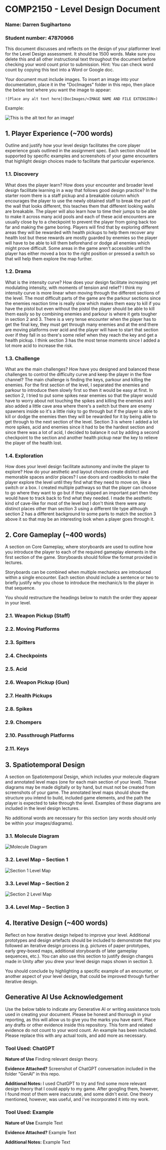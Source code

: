 # COMP2150  - Level Design Document
### Name: Darren Sugihartono
### Student number: 47870966 

This document discusses and reflects on the design of your platformer level for the Level Design assessment. It should be 1500 words. Make sure you delete this and all other instructional text throughout the document before checking your word count prior to submission. Hint: You can check word count by copying this text into a Word or Google doc.

Your document must include images. To insert an image into your documentation, place it in the "DocImages" folder in this repo, then place the below text where you want the image to appear:

```
![Place any alt text here](DocImages/<IMAGE NAME AND FILE EXTENSION>)
```

Example:

![This is the alt text for an image!](DocImages/exampleimage.png)

## 1. Player Experience (~700 words)
Outline and justify how your level design facilitates the core player experience goals outlined in the assignment spec. Each section should be supported by specific examples and screenshots of your game encounters that highlight design choices made to facilitate that particular experience.

### 1.1. Discovery
What does the player learn? How does your encounter and broader level design facilitate learning in a way that follows good design practice?
In the starter room there is a staff pickup and a breakable column which encourages the player to use the newly obtained staff to break the part of the wall that looks different, this teaches them that different looking walls are breakable. The player will also learn how to time their jumps to be able to make it across many acid pools and each of these acid encounters are usually close by to a checkpoint to prevent the player from going back too far and making the game boring. Players will find that by exploring different areas they will be rewarded with health pickups to help them recover any health lost but these rewards are mostly guarded by enemies so the player will have to be able to kill them beforehand or dodge all enemies which might prove difficult. Some areas in the game aren’t accessible until the player has either moved a box to the right position or pressed a switch so that will help them explore the map further.
### 1.2. Drama
What is the intensity curve? How does your design facilitate increasing yet modulating intensity, with moments of tension and relief? 
I think my intensity curve is more linear when moving through the different sections of the level. The most difficult parts of the game are the parkour sections since the enemies reaction time is really slow which makes them easy to kill if you have the pistol but even without the pistol the player should be able to kill them easily so by combining enemies and parkour is where it gets tougher in section 2 and 3. There is a very tense encounter when the player has to get the final key, they must get through many enemies and at the end there are moving platforms over acid and the player will have to start that section over if they fall in so there's some relief when they reach the key and get a health pickup. I think section 3 has the most tense moments since I added a lot more acid to increase the risk.
### 1.3. Challenge
What are the main challenges? How have you designed and balanced these challenges to control the difficulty curve and keep the player in the flow channel?
The main challenge is finding the keys, parkour and killing the enemies. For the first section of the level, I separated the enemies and parkour to introduce them slowly first so then it would be easy at first. In section 2, I tried to put some spikes near enemies so that the player would have to worry about not touching the spikes and killing the enemies and I also added a little cave area where there's a switch but there are enemy spawners inside so it's a little risky to go through but if the player is able to kill or dodge the enemies then they will be rewarded for it by being able to get through to the next section of the level. Section 3 is where I added a lot more spikes, acid and enemies since it had to be the hardest section and since there was a lot of acid, I decided to balance it out by adding a second checkpoint to the section and another health pickup near the key to relieve the player of the health lost.
### 1.4. Exploration
How does your level design facilitate autonomy and invite the player to explore? How do your aesthetic and layout choices create distinct and memorable spaces and/or places?
I use doors and roadblocks to make the player explore the level until they find what they need to move on, like a switch or a box. I created multiple pathways so that the player can choose to go where they want to go but if they skipped an important part then they would have to track back to find what they needed. I made the aesthetic kind of cave-like for most of the level but I don't think there were any distinct places other than section 3 using a different tile type although section 2 has a different background to some parts to match the section 3 above it so that may be an interesting look when a player goes through it.
## 2. Core Gameplay (~400 words)
A section on Core Gameplay, where storyboards are used to outline how you introduce the player to each of the required gameplay elements in the first section of the game. Storyboards should follow the format provided in lectures.

Storyboards can be combined when multiple mechanics are introduced within a single encounter. Each section should include a sentence or two to briefly justify why you chose to introduce the mechanic/s to the player in that sequence.

You should restructure the headings below to match the order they appear in your level.

### 2.1. Weapon Pickup (Staff)

### 2.2. Moving Platforms

### 2.3. Spitters

### 2.4. Checkpoints

### 2.5. Acid

### 2.6. Weapon Pickup (Gun)

### 2.7. Health Pickups

### 2.8. Spikes

### 2.9. Chompers

### 2.10. Passthrough Platforms

### 2.11. Keys

## 3. Spatiotemporal Design
A section on Spatiotemporal Design, which includes your molecule diagram and annotated level maps (one for each main section of your level). These diagrams may be made digitally or by hand, but must not be created from screenshots of your game. The annotated level maps should show the structure you intend to build, included game elements, and the path the player is expected to take through the level. Examples of these diagrams are included in the level design lectures.

No additional words are necessary for this section (any words should only be within your images/diagrams).
 
### 3.1. Molecule Diagram
![Molecule Diagram](DocImages/MoleculeDiagram.png)
### 3.2. Level Map – Section 1
![Section 1 Level Map](DocImages/Section1.jpeg)
### 3.3.	Level Map – Section 2
![Section 2 Level Map](DocImages/Section2.jpeg)
### 3.4.	Level Map – Section 3

## 4. Iterative Design (~400 words)
Reflect on how iterative design helped to improve your level. Additional prototypes and design artefacts should be included to demonstrate that you followed an iterative design process (e.g. pictures of paper prototypes, early grey-boxed maps, additional storyboards of later gameplay sequences, etc.). You can also use this section to justify design changes made in Unity after you drew your level design maps shown in section 3. 

You should conclude by highlighting a specific example of an encounter, or another aspect of your level design, that could be improved through further iterative design.

## Generative AI Use Acknowledgement

Use the below table to indicate any Generative AI or writing assistance tools used in creating your document. Please be honest and thorough in your reporting, as this will allow us to give you the marks you have earnt. Place any drafts or other evidence inside this repository. This form and related evidence do not count to your word count.
An example has been included. Please replace this with any actual tools, and add more as necessary.


### Tool Used: ChatGPT
**Nature of Use** Finding relevant design theory.

**Evidence Attached?** Screenshot of ChatGPT conversation included in the folder "GenAI" in this repo.

**Additional Notes:** I used ChatGPT to try and find some more relevant design theory that I could apply to my game. After googling them, however, I found most of them were inaccurate, and some didn't exist. One theory mentioned, however, was useful, and I've incorporated it into my work.

### Tool Used: Example
**Nature of Use** Example Text

**Evidence Attached?** Example Text

**Additional Notes:** Example Text



